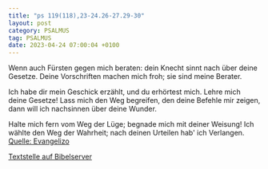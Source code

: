 ```yaml
---
title: "ps 119(118),23-24.26-27.29-30"
layout: post
category: PSALMUS
tag: PSALMUS
date: 2023-04-24 07:00:04 +0100
---
```

Wenn auch Fürsten gegen mich beraten:
dein Knecht sinnt nach über deine Gesetze.
Deine Vorschriften machen mich froh;
sie sind meine Berater.

Ich habe dir mein Geschick erzählt, und du erhörtest mich.
Lehre mich deine Gesetze!
Lass mich den Weg begreifen, den deine Befehle mir zeigen,
dann will ich nachsinnen über deine Wunder.<!--more-->

Halte mich fern vom Weg der Lüge;
begnade mich mit deiner Weisung!
Ich wählte den Weg der Wahrheit;
nach deinen Urteilen hab' ich Verlangen.<br>
[Quelle: Evangelizo](https://evangeliumtagfuertag.org/DE/gospel)

[Textstelle auf Bibelserver](https://www.bibleserver.com/EU/ps119(118),23-24.26-27.29-30)
